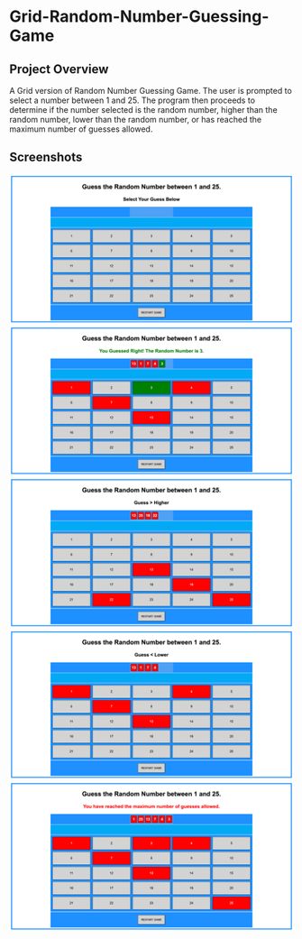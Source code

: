 # Grid-Random-Number-Guessing-Game

## Project Overview

A Grid version of Random Number Guessing Game. The user is prompted to select a number between 1 and 25. The program then proceeds to determine if the number selected is the random number, higher than the random number, lower than the random number, or has reached the maximum number of guesses allowed.
## Screenshots

<img src="screenshots-grid/start-screen.png">
<img src="screenshots-grid/guessed-right.png">
<img src="screenshots-grid/guess-higher.png">
<img src="screenshots-grid/guess-lower.png">
<img src="screenshots-grid/maximum-guessed.png">
